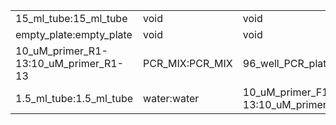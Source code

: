||||
|----|----|----|
|15_ml_tube:15_ml_tube|void|void|
|empty_plate:empty_plate|void|void|
|10_uM_primer_R1-13:10_uM_primer_R1-13|PCR_MIX:PCR_MIX|96_well_PCR_plate:96_well_PCR_plate|
|1.5_ml_tube:1.5_ml_tube|water:water|10_uM_primer_F1-13:10_uM_primer_F1-13|
